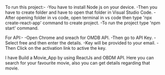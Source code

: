 To run this project:-
  -You have to install Node js on your device.
  -Then you have to create folder and have to open that folder in Visual Studio Code.
  -After opening folder in vs code, open terminal in vs code then type 'npx create-react-app' command to create project.
  -To run the project type 'npm start' command.

For API:-
  -Open Chrome and sreach for OMDB API.
  -Then go to API Key.
  -Select free and then enter the details.
  -Key will be provided to your email.
  -Then Click on the activation link to active the key.
  
I have Build a Movie_App by using ReactJs and OBDM API.
Here you can search for your favourite movie, also you can get details regarding that movie.
